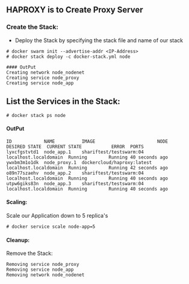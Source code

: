 
## HAPROXY is to Create Proxy Server

### Create the Stack:
- Deploy the Stack by specifying the stack file and name of our stack

```
# docker swarm init --advertise-addr <IP-Address>
# docker stack deploy -c docker-stack.yml node

#### OutPut
Creating network node_nodenet
Creating service node_proxy
Creating service node_app
```

## List the Services in the Stack:

``` # docker stack ps node ```

#### OutPut
```
ID            NAME          IMAGE                       NODE                   DESIRED STATE  CURRENT STATE           ERROR  PORTS
lyxcfgstvtd1  node_app.1    shariftest/testswarm:04     localhost.localdomain  Running        Running 40 seconds ago
ywxbm3m1o1dk  node_proxy.1  dockercloud/haproxy:latest  localhost.localdomain  Running        Running 42 seconds ago
o89n77szaehv  node_app.2    shariftest/testswarm:04     localhost.localdomain  Running        Running 40 seconds ago
utpw6giks83n  node_app.3    shariftest/testswarm:04     localhost.localdomain  Running        Running 40 seconds ago
```
#### Scaling:

Scale our Application down to 5 replica's

``` # docker service scale node-app=5 ```

#### Cleanup:

Remove the Stack:

``` #docker stack rm node 
Removing service node_proxy
Removing service node_app
Removing network node_nodenet
```

